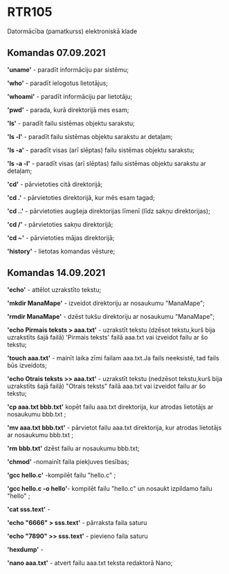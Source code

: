 # RTR105
Datormācība (pamatkurss) elektroniskā klade

## Komandas 07.09.2021

**'uname'** - paradīt informāciju par sistēmu;

**'who'** - paradīt ielogotus lietotājus;

**'whoami'** - paradīt informāciju par lietotāju;

**'pwd'** - parada, kurā direktorijā mes esam;

**'ls'** - paradīt failu sistēmas objektu sarakstu;

**'ls -l'** - paradīt failu sistēmas objektu sarakstu ar detaļam;

**'ls -a'** - paradīt visas (arī slēptas) failu sistēmas objektu sarakstu;

**'ls -a -l'** - paradīt visas (arī slēptas) failu sistēmas objektu sarakstu ar detaļam;

**'cd'** - pārvietoties citā direktorijā;

**'cd .'** - pārvietoties direktorijā, kur mēs esam tagad;

**'cd ..'** - pārvietoties augšeja direktorijas līmenī (līdz sakņu direktorijas);

**'cd /'** - pārvietoties sakņu direktorijā;

**'cd ~'** - pārvietoties mājas direktorijā;

**'history'** - lietotas komandas vēsture;

## Komandas 14.09.2021

**'echo'** - attēlot uzrakstīto tekstu;

**'mkdir ManaMape'** - izveidot direktoriju ar nosaukumu "ManaMape";

**'rmdir ManaMape'** - dzēst tukšu direktoriju ar nosaukumu "ManaMape";

**'echo Pirmais teksts > aaa.txt'** - uzrakstīt tekstu (dzēsot tekstu,kurš bija uzrakstīts šajā failā) 'Pirmais teksts' failā aaa.txt vai izveidot failu ar šo tekstu;

**'touch aaa.txt'** - mainīt laika zīmi failam aaa.txt.Ja fails neeksistē, tad fails būs izveidots;

**'echo Otrais teksts >> aaa.txt'** - uzrakstīt tekstu (nedzēsot tekstu,kurš bija uzrakstīts šajā failā) "Otrais teksts" failā aaa.txt vai izveidot failu ar šo tekstu;

**'cp aaa.txt bbb.txt'** kopēt failu aaa.txt direktorija, kur atrodas lietotājs ar nosaukumu bbb.txt ;

**'mv aaa.txt bbb.txt'** - pārvietot failu aaa.txt direktorija, kur atrodas lietotājs ar nosaukumu bbb.txt ;

**'rm bbb.txt'** dzēst failu ar nosaukumu bbb.txt;

**'chmod'** -nomainīt faila piekļuves tiesības;

**'gcc hello.c'** -kompilēt failu "hello.c" ;

**'gcc hello.c -o hello'**- kompilēt failu "hello.c" un nosaukt izpildamo failu "hello" ;

**'cat sss.text'** -

**'echo "6666" > sss.text'** - pārraksta faila saturu

**'echo "7890" >> sss.text'** - pievieno faila saturu

**'hexdump'** - 

**'nano aaa.txt'** - atvert failu aaa.txt teksta redaktorā Nano;

